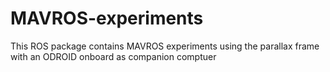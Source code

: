 # MAVROS-experiments
This ROS package contains MAVROS experiments using the parallax frame with an ODROID onboard as companion comptuer
